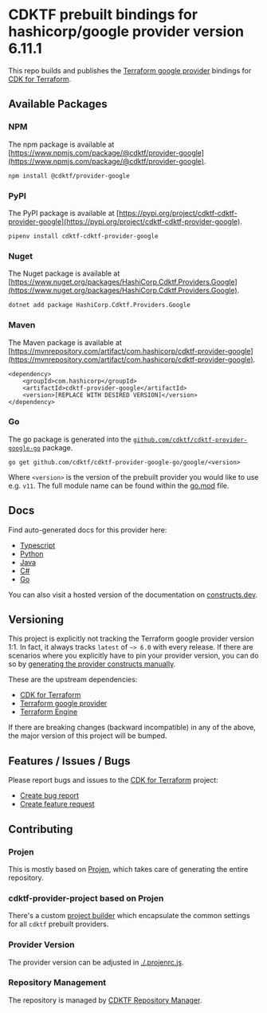 # CDKTF prebuilt bindings for hashicorp/google provider version 6.11.1

This repo builds and publishes the [Terraform google provider](https://registry.terraform.io/providers/hashicorp/google/6.11.1/docs) bindings for [CDK for Terraform](https://cdk.tf).

## Available Packages

### NPM

The npm package is available at [https://www.npmjs.com/package/@cdktf/provider-google](https://www.npmjs.com/package/@cdktf/provider-google).

`npm install @cdktf/provider-google`

### PyPI

The PyPI package is available at [https://pypi.org/project/cdktf-cdktf-provider-google](https://pypi.org/project/cdktf-cdktf-provider-google).

`pipenv install cdktf-cdktf-provider-google`

### Nuget

The Nuget package is available at [https://www.nuget.org/packages/HashiCorp.Cdktf.Providers.Google](https://www.nuget.org/packages/HashiCorp.Cdktf.Providers.Google).

`dotnet add package HashiCorp.Cdktf.Providers.Google`

### Maven

The Maven package is available at [https://mvnrepository.com/artifact/com.hashicorp/cdktf-provider-google](https://mvnrepository.com/artifact/com.hashicorp/cdktf-provider-google).

```
<dependency>
    <groupId>com.hashicorp</groupId>
    <artifactId>cdktf-provider-google</artifactId>
    <version>[REPLACE WITH DESIRED VERSION]</version>
</dependency>
```

### Go

The go package is generated into the [`github.com/cdktf/cdktf-provider-google-go`](https://github.com/cdktf/cdktf-provider-google-go) package.

`go get github.com/cdktf/cdktf-provider-google-go/google/<version>`

Where `<version>` is the version of the prebuilt provider you would like to use e.g. `v11`. The full module name can be found
within the [go.mod](https://github.com/cdktf/cdktf-provider-google-go/blob/main/google/go.mod#L1) file.

## Docs

Find auto-generated docs for this provider here:

* [Typescript](./docs/API.typescript.md)
* [Python](./docs/API.python.md)
* [Java](./docs/API.java.md)
* [C#](./docs/API.csharp.md)
* [Go](./docs/API.go.md)

You can also visit a hosted version of the documentation on [constructs.dev](https://constructs.dev/packages/@cdktf/provider-google).

## Versioning

This project is explicitly not tracking the Terraform google provider version 1:1. In fact, it always tracks `latest` of `~> 6.0` with every release. If there are scenarios where you explicitly have to pin your provider version, you can do so by [generating the provider constructs manually](https://cdk.tf/imports).

These are the upstream dependencies:

* [CDK for Terraform](https://cdk.tf)
* [Terraform google provider](https://registry.terraform.io/providers/hashicorp/google/6.11.1)
* [Terraform Engine](https://terraform.io)

If there are breaking changes (backward incompatible) in any of the above, the major version of this project will be bumped.

## Features / Issues / Bugs

Please report bugs and issues to the [CDK for Terraform](https://cdk.tf) project:

* [Create bug report](https://cdk.tf/bug)
* [Create feature request](https://cdk.tf/feature)

## Contributing

### Projen

This is mostly based on [Projen](https://github.com/projen/projen), which takes care of generating the entire repository.

### cdktf-provider-project based on Projen

There's a custom [project builder](https://github.com/cdktf/cdktf-provider-project) which encapsulate the common settings for all `cdktf` prebuilt providers.

### Provider Version

The provider version can be adjusted in [./.projenrc.js](./.projenrc.js).

### Repository Management

The repository is managed by [CDKTF Repository Manager](https://github.com/cdktf/cdktf-repository-manager/).
